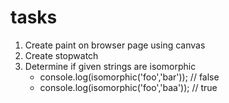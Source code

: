 # tasks

1. Create paint on browser page using canvas
1. Create stopwatch
3. Determine if given strings are isomorphic
    - console.log(isomorphic('foo','bar')); // false
    - console.log(isomorphic('foo','baa')); // true
